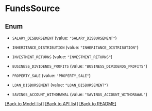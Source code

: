 # FundsSource

## Enum


* `SALARY_DISBURSEMENT` (value: `"SALARY_DISBURSEMENT"`)

* `INHERITANCE_DISTRIBUTION` (value: `"INHERITANCE_DISTRIBUTION"`)

* `INVESTMENT_RETURNS` (value: `"INVESTMENT_RETURNS"`)

* `BUSINESS_DIVIDENDS_PROFITS` (value: `"BUSINESS_DIVIDENDS_PROFITS"`)

* `PROPERTY_SALE` (value: `"PROPERTY_SALE"`)

* `LOAN_DISBURSEMENT` (value: `"LOAN_DISBURSEMENT"`)

* `SAVINGS_ACCOUNT_WITHDRAWAL` (value: `"SAVINGS_ACCOUNT_WITHDRAWAL"`)


[[Back to Model list]](../README.md#documentation-for-models) [[Back to API list]](../README.md#documentation-for-api-endpoints) [[Back to README]](../README.md)


